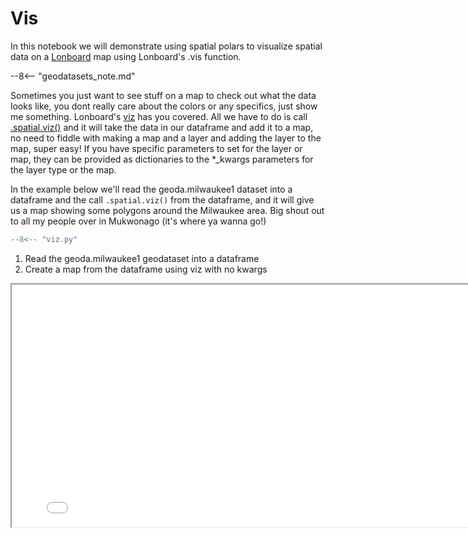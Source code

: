 # Vis

In this notebook we will demonstrate using spatial polars to visualize spatial data on a [Lonboard](https://developmentseed.org/lonboard/latest/) map using Lonboard's .vis function.


--8<-- "geodatasets_note.md"


Sometimes you just want to see stuff on a map to check out what the data looks like, you dont really care about the colors or any specifics, just show me something.  Lonboard's [viz](https://developmentseed.org/lonboard/latest/api/viz/) has you covered.  All we have to do is call  [.spatial.viz()](../../SpatialFrame.md/#spatial_polars.spatialframe.SpatialFrame.viz) and it will take the data in our dataframe and add it to a map, no need to fiddle with making a map and a layer and adding the layer to the map, super easy!  If you have specific parameters to set for the layer or map, they can be provided as dictionaries to the *_kwargs parameters for the layer type or the map.

In the example below we'll read the geoda.milwaukee1 dataset into a dataframe and the call `.spatial.viz()` from the dataframe, and it will give us a map showing some polygons around the Milwaukee area.  Big shout out to all my people over in Mukwonago (it's where ya wanna go!)

```py title="using .viz" hl_lines="6"
--8<-- "viz.py"
```

1. Read the geoda.milwaukee1 geodataset into a dataframe
2. Create a map from the dataframe using viz with no kwargs


<div class="map">
  <iframe src="../viz.html" width="800" height="388"></iframe>
</div>